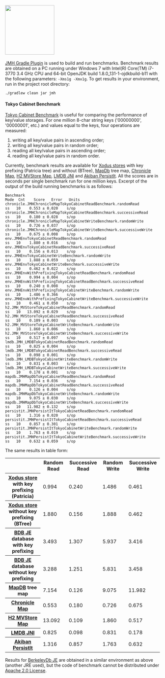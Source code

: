 # <img src="https://raw.githubusercontent.com/wiki/jetbrains/xodus/xodus.png" width=160>

[JMH Gradle Plugin](https://github.com/melix/jmh-gradle-plugin) is used to build and run benchmarks. Benchmark results are obtained on a PC running under Windows 7 with Intel(R) Core(TM) i7-3770 3.4 GHz CPU and 64-bit OpenJDK build 1.8.0_131-1-ojdkbuild-b11 with the following parameters: `-Xms1g -Xmx1g`. To get results in your environment, run in the project root directory:

    ./gradlew clean jar jmh

#### Tokyo Cabinet Benchmark

[Tokyo Cabinet Benchmark](https://fallabs.com/tokyocabinet/benchmark.pdf) is useful for comparing the performance of key/value storages. For one million 8-char string keys ('00000000', '00000001', etc.) and values equal to the keys, four operations are measured:

1. writing all key/value pairs in ascending order;
2. writing all key/value pairs in random order;
3. reading all key/value pairs in ascending order;
4. reading all key/value pairs in random order.

Currently, benchmark results are available for [Xodus stores](https://github.com/JetBrains/xodus/wiki/Environments#stores) with key prefixing (Patricia tree) and without (BTree), [MapDb](https://github.com/jankotek/MapDB) tree map, [Chronicle Map](https://github.com/OpenHFT/Chronicle-Map), [H2 MVStore Map](https://www.h2database.com/html/mvstore.html), [LMDB JNI](https://github.com/deephacks/lmdbjni) and [Akiban PersistIt](https://github.com/pbeaman/persistit). All the scores are in seconds per single benchmark run for one million keys. Excerpt of the output of the build running benchmarks is as follows:

```
Benchmark                                                             Mode  Cnt    Score   Error   Units
chronicle.JMHChronicleMapTokyoCabinetReadBenchmark.randomRead           ss   10    0.553 ± 0.020    s/op
chronicle.JMHChronicleMapTokyoCabinetReadBenchmark.successiveRead       ss   10    0.180 ± 0.028    s/op
chronicle.JMHChronicleMapTokyoCabinetWriteBenchmark.randomWrite         ss   10    0.726 ± 0.037    s/op
chronicle.JMHChronicleMapTokyoCabinetWriteBenchmark.successiveWrite     ss   10    0.675 ± 0.008    s/op
env.JMHEnvTokyoCabinetReadBenchmark.randomRead                          ss   10    1.880 ± 0.016    s/op
env.JMHEnvTokyoCabinetReadBenchmark.successiveRead                      ss   10    0.156 ± 0.013    s/op
env.JMHEnvTokyoCabinetWriteBenchmark.randomWrite                        ss   10    1.888 ± 0.059    s/op
env.JMHEnvTokyoCabinetWriteBenchmark.successiveWrite                    ss   10    0.462 ± 0.022    s/op
env.JMHEnvWithPrefixingTokyoCabinetReadBenchmark.randomRead             ss   10    0.994 ± 0.004    s/op
env.JMHEnvWithPrefixingTokyoCabinetReadBenchmark.successiveRead         ss   10    0.240 ± 0.008    s/op
env.JMHEnvWithPrefixingTokyoCabinetWriteBenchmark.randomWrite           ss   10    1.486 ± 0.366    s/op
env.JMHEnvWithPrefixingTokyoCabinetWriteBenchmark.successiveWrite       ss   10    0.461 ± 0.050    s/op
h2.JMH_MVStoreTokyoCabinetReadBenchmark.randomRead                      ss   10   13.092 ± 0.029    s/op
h2.JMH_MVStoreTokyoCabinetReadBenchmark.successiveRead                  ss   10    0.109 ± 0.003    s/op
h2.JMH_MVStoreTokyoCabinetWriteBenchmark.randomWrite                    ss   10    1.860 ± 0.006    s/op
h2.JMH_MVStoreTokyoCabinetWriteBenchmark.successiveWrite                ss   10    0.517 ± 0.097    s/op
lmdb.JMH_LMDBTokyoCabinetReadBenchmark.randomRead                       ss   10    0.825 ± 0.004    s/op
lmdb.JMH_LMDBTokyoCabinetReadBenchmark.successiveRead                   ss   10    0.098 ± 0.001    s/op
lmdb.JMH_LMDBTokyoCabinetWriteBenchmark.randomWrite                     ss   10    0.831 ± 0.003    s/op
lmdb.JMH_LMDBTokyoCabinetWriteBenchmark.successiveWrite                 ss   10    0.178 ± 0.001    s/op
mapdb.JMHMapDbTokyoCabinetReadBenchmark.randomRead                      ss   10    7.154 ± 0.036    s/op
mapdb.JMHMapDbTokyoCabinetReadBenchmark.successiveRead                  ss   10    0.126 ± 0.004    s/op
mapdb.JMHMapDbTokyoCabinetWriteBenchmark.randomWrite                    ss   10    9.075 ± 0.030    s/op
mapdb.JMHMapDbTokyoCabinetWriteBenchmark.successiveWrite                ss   10   11.982 ± 0.132    s/op
persistit.JMHPersistItTokyoCabinetReadBenchmark.randomRead              ss   10    1.316 ± 0.020    s/op
persistit.JMHPersistItTokyoCabinetReadBenchmark.successiveRead          ss   10    0.857 ± 0.301    s/op
persistit.JMHPersistItTokyoCabinetWriteBenchmark.randomWrite            ss   10    1.763 ± 0.019    s/op
persistit.JMHPersistItTokyoCabinetWriteBenchmark.successiveWrite        ss   10    0.632 ± 0.059    s/op                                                                         
```

The same results in table form:
<table>
<tr><td></td><th>Random Read</th><th>Successive Read</th><th>Random Write</th><th>Successive Write</th></tr>
<tr><th><a href="https://github.com/JetBrains/xodus/wiki/Environments#stores">Xodus store</a> with key prefixing (Patricia)</th><td>0.994</td><td>0.240</td><td>1.486</td><td>0.461</td></tr>
<tr><th><a href="https://github.com/JetBrains/xodus/wiki/Environments#stores">Xodus store</a> without key prefixing (BTree)</th><td>1.880</td><td>0.156</td><td>1.888</td><td>0.462</td></tr>
<tr><th><a href="https://www.oracle.com/us/products/database/berkeley-db/je/overview/index.html">BDB JE</a> database with key prefixing</th><td>3.493</td><td>1.307</td><td>5.937</td><td>3.416</td></tr>
<tr><th><a href="https://www.oracle.com/us/products/database/berkeley-db/je/overview/index.html">BDB JE</a> database  without key prefixing</th><td>3.288</td><td>1.251</td><td>5.831</td><td>3.458</td></tr>
<tr><th><a href="https://github.com/jankotek/MapDB">MapDB</a> tree map</th><td>7.154</td><td>0.126</td><td>9.075</td><td>11.982</td></tr>
<tr><th><a href="https://github.com/OpenHFT/Chronicle-Map">Chronicle Map</a></th><td>0.553</td><td>0.180</td><td>0.726</td><td>0.675</td></tr>
<tr><th><a href="https://www.h2database.com/html/mvstore.html">H2 MVStore Map</a></th><td>13.092</td><td>0.109</td><td>1.860</td><td>0.517</td></tr>
<tr><th><a href="https://github.com/deephacks/lmdbjni">LMDB JNI</a></th><td>0.825</td><td>0.098</td><td>0.831</td><td>0.178</td></tr>
<tr><th><a href="https://github.com/pbeaman/persistit">Akiban PersistIt</a></th><td>1.316</td><td>0.857</td><td>1.763</td><td>0.632</td></tr>
</table>

Results for [BerkeleyDb JE](https://www.oracle.com/us/products/database/berkeley-db/je/overview/index.html) are obtained in a similar environment as above (another JRE used), but the code of benchmark cannot be distributed under [Apache 2.0 License](https://www.apache.org/licenses/LICENSE-2.0.html).